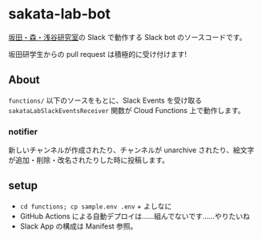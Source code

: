 # sakata-lab-bot

[坂田・森・浅谷研究室](https://www.sakatalab.t.u-tokyo.ac.jp/)の Slack で動作する Slack bot のソースコードです。

坂田研学生からの pull request は積極的に受け付けます!

## About

`functions/` 以下のソースをもとに、Slack Events を受け取る `sakataLabSlackEventsReceiver` 関数が Cloud Functions 上で動作します。

### notifier

新しいチャンネルが作成されたり、チャンネルが unarchive されたり、絵文字が追加・削除・改名されたりした時に投稿します。

## setup

* `cd functions; cp sample.env .env` + よしなに
* GitHub Actions による自動デプロイは……組んでないです……やりたいね
* Slack App の構成は Manifest 参照。
